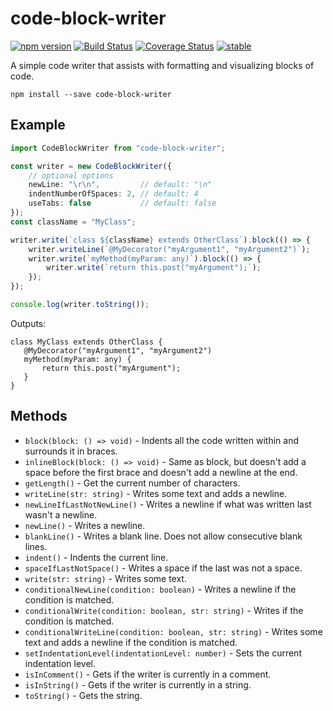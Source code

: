 code-block-writer
=================

[![npm version](https://badge.fury.io/js/code-block-writer.svg)](https://badge.fury.io/js/code-block-writer)
[![Build Status](https://travis-ci.org/dsherret/code-block-writer.svg)](https://travis-ci.org/dsherret/code-block-writer)
[![Coverage Status](https://coveralls.io/repos/dsherret/code-block-writer/badge.svg?branch=master&service=github)](https://coveralls.io/github/dsherret/code-block-writer?branch=master)
[![stable](http://badges.github.io/stability-badges/dist/stable.svg)](http://github.com/badges/stability-badges)

A simple code writer that assists with formatting and visualizing blocks of code.

```
npm install --save code-block-writer
```

## Example

```typescript
import CodeBlockWriter from "code-block-writer";

const writer = new CodeBlockWriter({
    // optional options
    newLine: "\r\n",         // default: "\n"
    indentNumberOfSpaces: 2, // default: 4
    useTabs: false           // default: false
});
const className = "MyClass";

writer.write(`class ${className} extends OtherClass`).block(() => {
    writer.writeLine(`@MyDecorator("myArgument1", "myArgument2")`);
    writer.write(`myMethod(myParam: any)`).block(() => {
        writer.write(`return this.post("myArgument");`);
    });
});

console.log(writer.toString());
```

Outputs:

```text
class MyClass extends OtherClass {
   @MyDecorator("myArgument1", "myArgument2")
   myMethod(myParam: any) {
       return this.post("myArgument");
   }
}
```

## Methods

* `block(block: () => void)` - Indents all the code written within and surrounds it in braces.
* `inlineBlock(block: () => void)` - Same as block, but doesn't add a space before the first brace and doesn't add a newline at the end.
* `getLength()` - Get the current number of characters.
* `writeLine(str: string)` - Writes some text and adds a newline.
* `newLineIfLastNotNewLine()` - Writes a newline if what was written last wasn't a newline.
* `newLine()` - Writes a newline.
* `blankLine()` - Writes a blank line. Does not allow consecutive blank lines.
* `indent()` - Indents the current line.
* `spaceIfLastNotSpace()` - Writes a space if the last was not a space.
* `write(str: string)` - Writes some text.
* `conditionalNewLine(condition: boolean)` - Writes a newline if the condition is matched.
* `conditionalWrite(condition: boolean, str: string)` - Writes if the condition is matched.
* `conditionalWriteLine(condition: boolean, str: string)` - Writes some text and adds a newline if the condition is matched.
* `setIndentationLevel(indentationLevel: number)` - Sets the current indentation level.
* `isInComment()` - Gets if the writer is currently in a comment.
* `isInString()` - Gets if the writer is currently in a string.
* `toString()` - Gets the string.
